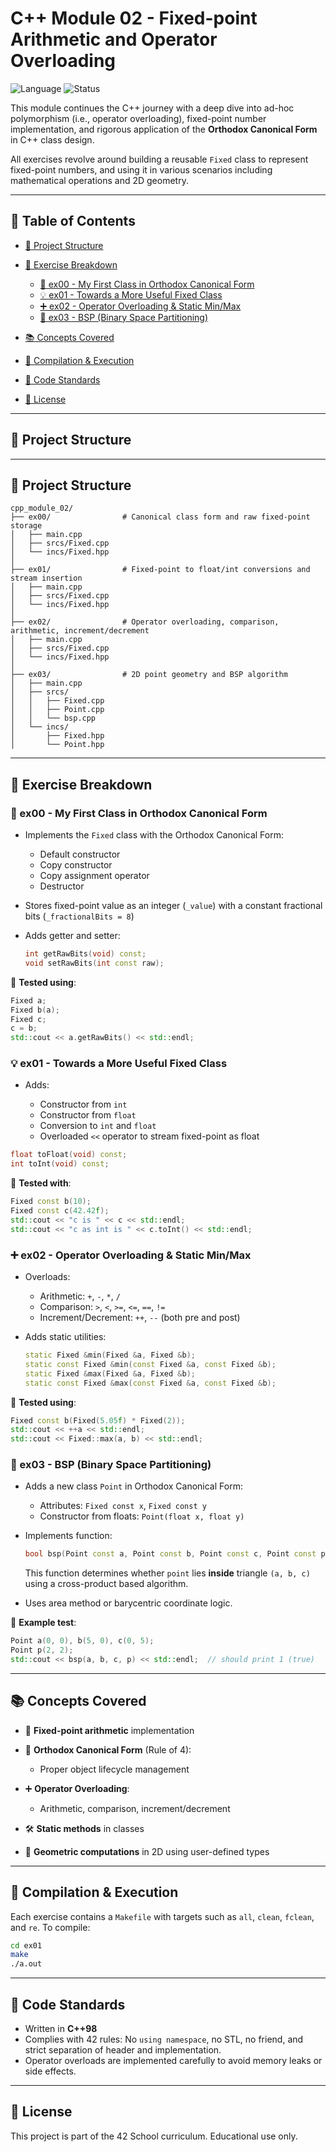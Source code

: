 # C++ Module 02 - Fixed-point Arithmetic and Operator Overloading

![Language](https://img.shields.io/badge/language-C++98-blue)
![Status](https://img.shields.io/badge/progress-Completed-brightgreen)

This module continues the C++ journey with a deep dive into ad-hoc polymorphism (i.e., operator overloading), fixed-point number implementation, and rigorous application of the **Orthodox Canonical Form** in C++ class design.

All exercises revolve around building a reusable `Fixed` class to represent fixed-point numbers, and using it in various scenarios including mathematical operations and 2D geometry.

---

## 📑 Table of Contents

* [📂 Project Structure](#-project-structure)
* [📘 Exercise Breakdown](#-exercise-breakdown)

  * [🧱 ex00 - My First Class in Orthodox Canonical Form](#-ex00---my-first-class-in-orthodox-canonical-form)
  * [💡 ex01 - Towards a More Useful Fixed Class](#-ex01---towards-a-more-useful-fixed-class)
  * [➕ ex02 - Operator Overloading & Static Min/Max](#-ex02---operator-overloading--static-minmax)
  * [📐 ex03 - BSP (Binary Space Partitioning)](#-ex03---bsp-binary-space-partitioning)
* [📚 Concepts Covered](#-concepts-covered)
* [🧪 Compilation & Execution](#-compilation--execution)
* [🧼 Code Standards](#-code-standards)
* [📜 License](#-license)

---

## 📂 Project Structure

---

## 📂 Project Structure

```
cpp_module_02/
├── ex00/                # Canonical class form and raw fixed-point storage
│   ├── main.cpp
│   ├── srcs/Fixed.cpp
│   └── incs/Fixed.hpp
│
├── ex01/                # Fixed-point to float/int conversions and stream insertion
│   ├── main.cpp
│   ├── srcs/Fixed.cpp
│   └── incs/Fixed.hpp
│
├── ex02/                # Operator overloading, comparison, arithmetic, increment/decrement
│   ├── main.cpp
│   ├── srcs/Fixed.cpp
│   └── incs/Fixed.hpp
│
├── ex03/                # 2D point geometry and BSP algorithm
│   ├── main.cpp
│   ├── srcs/
│   │   ├── Fixed.cpp
│   │   ├── Point.cpp
│   │   └── bsp.cpp
│   └── incs/
│       ├── Fixed.hpp
│       └── Point.hpp
```

---

## 📘 Exercise Breakdown

### 🧱 ex00 - My First Class in Orthodox Canonical Form

* Implements the `Fixed` class with the Orthodox Canonical Form:

  * Default constructor
  * Copy constructor
  * Copy assignment operator
  * Destructor
* Stores fixed-point value as an integer (`_value`) with a constant fractional bits (`_fractionalBits = 8`)
* Adds getter and setter:

  ```cpp
  int getRawBits(void) const;
  void setRawBits(int const raw);
  ```

🧪 **Tested using**:

```cpp
Fixed a;
Fixed b(a);
Fixed c;
c = b;
std::cout << a.getRawBits() << std::endl;
```

### 💡 ex01 - Towards a More Useful Fixed Class

* Adds:

  * Constructor from `int`
  * Constructor from `float`
  * Conversion to `int` and `float`
  * Overloaded `<<` operator to stream fixed-point as float

```cpp
float toFloat(void) const;
int toInt(void) const;
```

🧪 **Tested with**:

```cpp
Fixed const b(10);
Fixed const c(42.42f);
std::cout << "c is " << c << std::endl;
std::cout << "c as int is " << c.toInt() << std::endl;
```

### ➕ ex02 - Operator Overloading & Static Min/Max

* Overloads:

  * Arithmetic: `+`, `-`, `*`, `/`
  * Comparison: `>`, `<`, `>=`, `<=`, `==`, `!=`
  * Increment/Decrement: `++`, `--` (both pre and post)

* Adds static utilities:

  ```cpp
  static Fixed &min(Fixed &a, Fixed &b);
  static const Fixed &min(const Fixed &a, const Fixed &b);
  static Fixed &max(Fixed &a, Fixed &b);
  static const Fixed &max(const Fixed &a, const Fixed &b);
  ```

🧪 **Tested using**:

```cpp
Fixed const b(Fixed(5.05f) * Fixed(2));
std::cout << ++a << std::endl;
std::cout << Fixed::max(a, b) << std::endl;
```

### 📐 ex03 - BSP (Binary Space Partitioning)

* Adds a new class `Point` in Orthodox Canonical Form:

  * Attributes: `Fixed const x`, `Fixed const y`
  * Constructor from floats: `Point(float x, float y)`

* Implements function:

  ```cpp
  bool bsp(Point const a, Point const b, Point const c, Point const point);
  ```

  This function determines whether `point` lies **inside** triangle `(a, b, c)` using a cross-product based algorithm.

* Uses area method or barycentric coordinate logic.

🧪 **Example test**:

```cpp
Point a(0, 0), b(5, 0), c(0, 5);
Point p(2, 2);
std::cout << bsp(a, b, c, p) << std::endl;  // should print 1 (true)
```

---

## 📚 Concepts Covered

* 📌 **Fixed-point arithmetic** implementation
* 📘 **Orthodox Canonical Form** (Rule of 4):

  * Proper object lifecycle management
* ➕ **Operator Overloading**:

  * Arithmetic, comparison, increment/decrement
* 🛠️ **Static methods** in classes
* 🧮 **Geometric computations** in 2D using user-defined types

---

## 🧪 Compilation & Execution

Each exercise contains a `Makefile` with targets such as `all`, `clean`, `fclean`, and `re`. To compile:

```bash
cd ex01
make
./a.out
```

---

## 🧼 Code Standards

* Written in **C++98**
* Complies with 42 rules: No `using namespace`, no STL, no friend, and strict separation of header and implementation.
* Operator overloads are implemented carefully to avoid memory leaks or side effects.

---

## 📜 License

This project is part of the 42 School curriculum. Educational use only.
